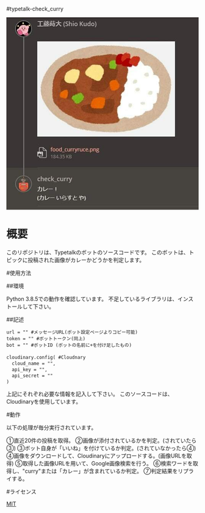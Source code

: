 #typetalk-check_curry

![image](https://github.com/shio-salt/typetalk-check_curry/blob/master/readme.jpg?raw=true)

# 概要
このリポジトリは、Typetalkのボットのソースコードです。
このボットは、トピックに投稿された画像がカレーかどうかを判定します。

#使用方法

##環境

Python 3.8.5での動作を確認しています。
不足しているライブラリは、インストールして下さい。

##記述

```
url = "" #メッセージURL(ボット設定ページよりコピー可能)
token = "" #ボットトークン(同上)
bot = "" #ボットID (ボットの名前に+を付け足したもの)

cloudinary.config( #Cloudnary
  cloud_name = "",
  api_key = "",
  api_secret = ""
)

```

上記にそれぞれ必要な情報を記入して下さい。
このソースコードは、Cloudinaryを使用しています。

#動作

以下の処理が毎分実行されています。

①直近20件の投稿を取得。
②画像が添付されているかを判定。(されていたら③)
③ボット自身が「いいね」を付けているか判定。(されていなかったら④)
④画像をダウンロードして、Cloudinaryにアップロードする。(画像URLを取得)
⑤取得した画像URLを用いて、Google画像検索を行う。
⑥検索ワードを取得し、"curry"または「カレー」が含まれているか判定。
⑦判定結果をリプライする。

#ライセンス

[MIT](https://choosealicense.com/licenses/mit/)